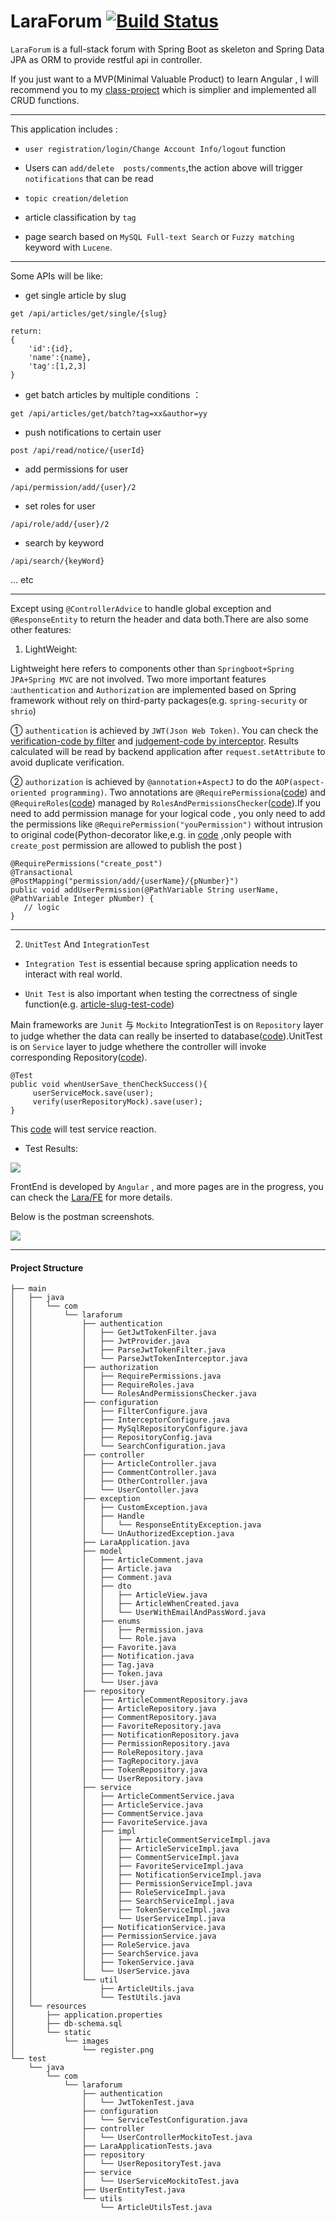 # LaraForum [![Build Status](https://travis-ci.com/Allianzcortex/LaraForum.svg?token=eY1dQPtFsNYcmsgAHTB5&branch=master)](https://travis-ci.com/Allianzcortex/LaraForum)


`LaraForum` is a full-stack forum with Spring Boot as skeleton and Spring Data JPA as ORM to provide restful api in controller.

If you just want to a MVP(Minimal Valuable Product) to learn Angular , I will recommend you to my [class-project](https://github.com/Allianzcortex/code_collection/tree/master/Spring-Boot-Based-Database-TeamProject) which is simplier and implemented all CRUD functions.

---

This application includes :

- `user registration/login/Change Account Info/logout` function

- Users can `add/delete  posts/comments`,the action above will trigger `notifications` that can be read

- `topic creation/deletion`

- article classification by `tag`

- page search  based on `MySQL Full-text Search` or `Fuzzy matching` keyword with `Lucene`.

---

Some APIs will be like:

- get single article by slug

```
get /api/articles/get/single/{slug}

return:
{
    'id':{id},
    'name':{name},
    'tag':[1,2,3]
}
```

- get batch articles by multiple conditions ：
```
get /api/articles/get/batch?tag=xx&author=yy
```

- push notifications to certain user
```
post /api/read/notice/{userId}
```

- add permissions for user
```
/api/permission/add/{user}/2
```

- set roles for user

```
/api/role/add/{user}/2
```

- search by keyword
```
/api/search/{keyWord}
```
... etc

---

Except using `@ControllerAdvice` to handle global exception and `@ResponseEntity` to return the header and data both.There are also some other features:


1. LightWeight:

Lightweight here refers to components other than `Springboot+Spring JPA+Spring MVC` are not involved. Two more important features :`authentication` and
`Authorization` are implemented based on Spring framework without rely on third-party packages(e.g. `spring-security` or `shrio`) 

① `authentication` is achieved by `JWT(Json Web Token)`. You can check the [verification-code by filter]( https://github.com/Allianzcortex/LaraForum/blob/master/src/main/java/com/laraforum/authentication/GetJwtTokenFilter.java) and           [judgement-code by interceptor](https://github.com/Allianzcortex/LaraForum/blob/master/src/main/java/com/laraforum/authentication/ParseJwtTokenInterceptor.java). Results calculated will be read by backend application after `request.setAttribute` to avoid duplicate verification.
<!-- 关于 jwt 实现过期 logout 在纯后端应用里相对难实现(前端直接删除 jwtToken 即可，现在采用的方法是存储到数据库里，不符合 stateless 无状态思想，因为原话是会 requires a DB lookup each time)。比较理想
的做法是在 SO 上看到的这个 [评论](https://stackoverflow.com/questions/21978658/invalidating-json-web-tokens#comment45057142_23089839)，在写入 Token 的值里进行操作，后续会实现这一点。 -->

② `authorization` is achieved by `@annotation`+`AspectJ` to do the `AOP(aspect-oriented programming)`. Two annotations are `@RequirePermissiona`([code](https://github.com/Allianzcortex/LaraForum/blob/master/src/main/java/com/laraforum/authorization/RequirePermissions.java)) and `@RequireRoles`([code](https://github.com/Allianzcortex/LaraForum/blob/master/src/main/java/com/laraforum/authorization/RequireRoles.java)) managed by `RolesAndPermissionsChecker`([code](https://github.com/Allianzcortex/LaraForum/blob/master/src/main/java/com/laraforum/authorization/RolesAndPermissionsChecker.java)).If you need to add permission manage for your logical code , you only need to add the permissions like 
`@RequirePermission("youPermission")` without intrusion to original code(Python-decorator like,e.g. in [code](https://github.com/Allianzcortex/LaraForum/blob/104b16fcd8847aa84bb9f5947d57f8c848fb3e5a/src/main/java/com/laraforum/controller/OtherController.java#L86) ,only people with `create_post` permission are allowed to publish the post )

```
@RequirePermissions("create_post")
@Transactional
@PostMapping("permission/add/{userName}/{pNumber}")
public void addUserPermission(@PathVariable String userName, @PathVariable Integer pNumber) {
   // logic
}

```

---

2. `UnitTest` And `IntegrationTest`

- `Integration Test` is essential because spring application needs to interact with real world.

- `Unit Test` is also important when testing the correctness of single function(e.g. [article-slug-test-code](https://github.com/Allianzcortex/LaraForum/blob/master/src/test/java/com/laraforum/utils/ArticleUtilsTest.java#L12))

Main frameworks are `Junit` 与 `Mockito` IntegrationTest is on `Repository` layer to judge whether the data can really be inserted to database([code](https://github.com/Allianzcortex/LaraForum/blob/master/src/test/java/com/laraforum/repository/UserRepositoryTest.java)).UnitTest is on `Service` layer to judge whethere the controller will invoke corresponding  Repository([code](https://github.com/Allianzcortex/LaraForum/blob/master/src/test/java/com/laraforum/service/UserServiceMockitoTest.java)).

```
@Test
public void whenUserSave_thenCheckSuccess(){
     userServiceMock.save(user);
     verify(userRepositoryMock).save(user);
}
```

This [code](https://github.com/Allianzcortex/LaraForum/blob/master/src/test/java/com/laraforum/controller/UserControllerMockitoTest.java) will test service reaction.

<!-- 暂时测试了 `User/UserRepositor/UserService/UserController` ，后续会进一步补充。 -->

- Test Results:

![](src/main/resources/static/images/test-results.jpg)

FrontEnd is developed by `Angular` , and more pages are in the progress, you can check the [Lara/FE](LaraFE/) for more details.

Below is the postman screenshots.

![](src/main/resources/static/images/postman.jpg)


---

#### Project Structure 

```
├── main
│   ├── java
│   │   └── com
│   │       └── laraforum
│   │           ├── authentication
│   │           │   ├── GetJwtTokenFilter.java
│   │           │   ├── JwtProvider.java
│   │           │   ├── ParseJwtTokenFilter.java
│   │           │   └── ParseJwtTokenInterceptor.java
│   │           ├── authorization
│   │           │   ├── RequirePermissions.java
│   │           │   ├── RequireRoles.java
│   │           │   └── RolesAndPermissionsChecker.java
│   │           ├── configuration
│   │           │   ├── FilterConfigure.java
│   │           │   ├── InterceptorConfigure.java
│   │           │   ├── MySqlRepositoryConfigure.java
│   │           │   ├── RepositoryConfig.java
│   │           │   └── SearchConfiguration.java
│   │           ├── controller
│   │           │   ├── ArticleController.java
│   │           │   ├── CommentController.java
│   │           │   ├── OtherController.java
│   │           │   └── UserContoller.java
│   │           ├── exception
│   │           │   ├── CustomException.java
│   │           │   ├── Handle
│   │           │   │   └── ResponseEntityException.java
│   │           │   └── UnAuthorizedException.java
│   │           ├── LaraApplication.java
│   │           ├── model
│   │           │   ├── ArticleComment.java
│   │           │   ├── Article.java
│   │           │   ├── Comment.java
│   │           │   ├── dto
│   │           │   │   ├── ArticleView.java
│   │           │   │   ├── ArticleWhenCreated.java
│   │           │   │   └── UserWithEmailAndPassWord.java
│   │           │   ├── enums
│   │           │   │   ├── Permission.java
│   │           │   │   └── Role.java
│   │           │   ├── Favorite.java
│   │           │   ├── Notification.java
│   │           │   ├── Tag.java
│   │           │   ├── Token.java
│   │           │   └── User.java
│   │           ├── repository
│   │           │   ├── ArticleCommentRepository.java
│   │           │   ├── ArticleRepository.java
│   │           │   ├── CommentRepository.java
│   │           │   ├── FavoriteRepository.java
│   │           │   ├── NotificationRepository.java
│   │           │   ├── PermissionRepository.java
│   │           │   ├── RoleRepository.java
│   │           │   ├── TagRepocitory.java
│   │           │   ├── TokenRepository.java
│   │           │   └── UserRepository.java
│   │           ├── service
│   │           │   ├── ArticleCommentService.java
│   │           │   ├── ArticleService.java
│   │           │   ├── CommentService.java
│   │           │   ├── FavoriteService.java
│   │           │   ├── impl
│   │           │   │   ├── ArticleCommentServiceImpl.java
│   │           │   │   ├── ArticleServiceImpl.java
│   │           │   │   ├── CommentServiceImpl.java
│   │           │   │   ├── FavoriteServiceImpl.java
│   │           │   │   ├── NotificationServiceImpl.java
│   │           │   │   ├── PermissionServiceImpl.java
│   │           │   │   ├── RoleServiceImpl.java
│   │           │   │   ├── SearchServiceImpl.java
│   │           │   │   ├── TokenServiceImpl.java
│   │           │   │   └── UserServiceImpl.java
│   │           │   ├── NotificationService.java
│   │           │   ├── PermissionService.java
│   │           │   ├── RoleService.java
│   │           │   ├── SearchService.java
│   │           │   ├── TokenService.java
│   │           │   └── UserService.java
│   │           └── util
│   │               ├── ArticleUtils.java
│   │               └── TestUtils.java
│   └── resources
│       ├── application.properties
│       ├── db-schema.sql
│       └── static
│           └── images
│               └── register.png
└── test
    └── java
        └── com
            └── laraforum
                ├── authentication
                │   └── JwtTokenTest.java
                ├── configuration
                │   └── ServiceTestConfiguration.java
                ├── controller
                │   └── UserControllerMockitoTest.java
                ├── LaraApplicationTests.java
                ├── repository
                │   └── UserRepositoryTest.java
                ├── service
                │   └── UserServiceMockitoTest.java
                ├── UserEntityTest.java
                └── utils
                    └── ArticleUtilsTest.java
```


